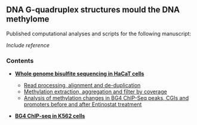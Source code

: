 
## DNA G-quadruplex structures mould the DNA methylome

Published computational analyses and scripts for the following manuscript:

*Include reference*

### Contents
  
- [**Whole genome bisulfite sequencing in HaCaT cells**](wgbs_hacat.md)
  - [Read processing, alignment and de-duplication](wgbs_hacat.md#read-processing-alignment-and-de-duplication)
  - [Methylation extraction, aggregation and filter by coverage](wgbs_hacat.md#methylation-extraction-aggregation-and-filter-by-coverage)
  - [Analysis of methylation changes in BG4 ChIP-Seq peaks, CGIs and promoters before and after Entinostat treatment](wgbs_hacat.md#analysis-of-methylation-changes-in-bg4-chip-seq-peaks-cgis-and-promoters-before-and-after-entinostat-treatment)
  
- [**BG4 ChIP-seq in K562 cells**](https://github.com/sblab-bioinformatics/dna-secondary-struct-chrom-lands/blob/master/Methods.md)
